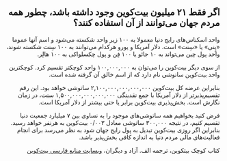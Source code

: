 <div dir="rtl">
    <br/>
    <h2 id="20">اگر فقط ۲۱ میلیون بیت‌کوین وجود داشته باشد، چطور همه مردم جهان می‌توانند از آن استفاده کنند؟</h2>
    <p>واحد اسکناس‌های رایج دنیا معمولا به ۱۰۰ زیر واحد شکسته می‌شود و اسم آنها عموما  «پِنی» یا «سِنت» است. دلار آمریکا و یورو هرکدام می‌توانند به ۱۰۰ سِنت شکسته شوند، واحد پول چین می‌تواند به ۱۰ جائو یا ۱۰۰ فِن و پول چکسلواکی به ۱۰۰ هالِر.</p>
    <p>از سوی دیگر بیت‌کوین را می‌توان به ۱۰۰,۰۰۰,۰۰۰ واحد کوچکتر تقسیم کرد. کوچکترین واحد بیت‌کوین ساتوشی نام دارد که از اسم خالق آن گرفته شده است.</p>
    <p>بنابراین عرضه کل بیت‌کوین ۲,۱۰۰,۰۰۰,۰۰۰,۰۰۰,۰۰۰ ساتوشی خواهد بود. این رقم تقسیم‌پذیرتر از دلار آمریکا با جمع نقدینگی ۱,۵۰۰,۰۰۰,۰۰۰,۰۰۰,۰۰۰ سنت، در زمان نگارش است. بخش‌پذیری بیت‌کوین برابر یا حتی بیشتر از دلار آمریکا است.</p>
    <p>فرض کنید بخواهیم همه ساتوشی‌های موجود را به تساوی بین ۷ میلیارد جمعیت دنیا تقسیم کنیم، در نتیجه ۳۰۰,۰۰۰ ساتوشی معادل ۰/۰۰۳ بیت‌کوین به هرنفر خواهد رسید. بنابراین  اگر روزی بیت‌کوین تبدیل به پول رایج جهان شود به نظر می‌رسد برای انجام فعالیت‌های مالی مردم دنیا به اندازه کافی بخش‌پذیر باشد.</p>
    <p>کتاب کوچک بیتکوین، ترجمه الف. آزاد و دیگران، <a href="https://bitcoind.me">وبسایت منابع فارسی بیت‌کوین</a></p>
</div>